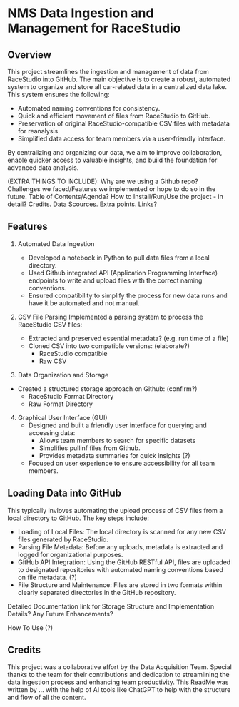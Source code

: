 # NMS Data Ingestion and Management for RaceStudio
## Overview
This project streamlines the ingestion and management of data from RaceStudio into
GitHub. The main objective is to create a robust, automated system to organize and
store all car-related data in a centralized data lake. This system ensures the
following:
- Automated naming conventions for consistency.
- Quick and efficient movement of files from RaceStudio to GitHub.
- Preservation of original RaceStudio-compatible CSV files with metadata for reanalysis.
- Simplified data access for team members via a user-friendly interface.

By centralizing and organizing our data, we aim to improve collaboration, enable quicker access to valuable insights, and build the foundation for advanced data analysis.

(EXTRA THINGS TO INCLUDE):
Why are we using a Github repo? Challenges we
faced/Features we implemented or hope to do so in the future. Table of
Contents/Agenda? How to Install/Run/Use the project - in detail? Credits. Data Scources.
Extra points. Links?

## Features
1. Automated Data Ingestion
    - Developed a notebook in Python to pull data files from a local directory.
    - Used Github integrated API (Application Programming Interface) endpoints to write and upload files with the correct naming conventions.
    - Ensured compatibility to simplify the process for new data runs and have it be automated and not manual.
  
2. CSV File Parsing
Implemented a parsing system to process the RaceStudio CSV files:
    - Extracted and preserved essential metadata? (e.g. run time of a file)
    - Cloned CSV into two compatible versions: (elaborate?)
        - RaceStudio compatible
        - Raw CSV
   
3. Data Organization and Storage
- Created a structured storage approach on Github: (confirm?)
    - RaceStudio Format Directory
    - Raw Format Directory

4. Graphical User Interface (GUI)
    - Designed and built a friendly user interface for querying and accessing data:
      - Allows team members to search for specific datasets
      - Simplifies pullinf files from Github.
      - Provides metadata summaries for quick insights (?)
    - Focused on user experience to ensure accessibility for all team members.

## Loading Data into GitHub
This typically invloves automating the upload process of CSV files from a local
directory to GitHub. The key steps include:
- Loading of Local Files: The local directory is scanned for any new CSV files generated by RaceStudio.
- Parsing File Metadata: Before any uploads, metadata is extracted and logged for organizational purposes.
- GitHub API Integration: Using the GitHub RESTful API, files are uploaded to designated repositories with automated naming conventions based on file metadata. (?)
- File Structure and Maintenance: Files are stored in two formats within clearly separated directories in the GitHub repository.

Detailed Documentation link for Storage Structure and Implementation Details? Any Future Enhancements?

How To Use (?)

## Credits 

This project was a collaborative effort by the Data Acquisition Team. Special thanks to the team for their contributions and dedication to streamlining the data ingestion process and enhancing team productivity.
This ReadMe was written by ... with the help of AI tools like ChatGPT to help with the structure and flow of all the content. 
